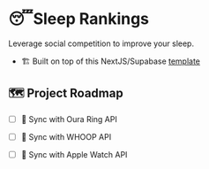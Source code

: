 # 😴Sleep Rankings

Leverage social competition to improve your sleep. 

- 🏗️ Built on top of this NextJS/Supabase [template](https://demo-nextjs-with-supabase.vercel.app/)


## 🗺️ Project Roadmap

- [ ] 🔗 Sync with Oura Ring API
- [ ] 🔗 Sync with WHOOP API
- [ ] 🔗 Sync with Apple Watch API

